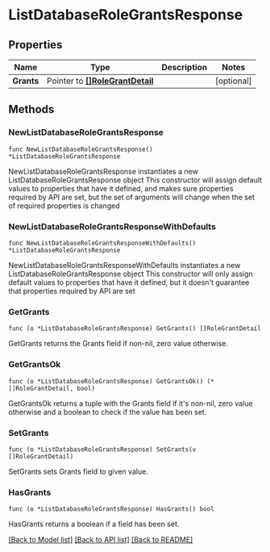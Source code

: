 # ListDatabaseRoleGrantsResponse

## Properties

Name | Type | Description | Notes
------------ | ------------- | ------------- | -------------
**Grants** | Pointer to [**[]RoleGrantDetail**](RoleGrantDetail.md) |  | [optional] 

## Methods

### NewListDatabaseRoleGrantsResponse

`func NewListDatabaseRoleGrantsResponse() *ListDatabaseRoleGrantsResponse`

NewListDatabaseRoleGrantsResponse instantiates a new ListDatabaseRoleGrantsResponse object
This constructor will assign default values to properties that have it defined,
and makes sure properties required by API are set, but the set of arguments
will change when the set of required properties is changed

### NewListDatabaseRoleGrantsResponseWithDefaults

`func NewListDatabaseRoleGrantsResponseWithDefaults() *ListDatabaseRoleGrantsResponse`

NewListDatabaseRoleGrantsResponseWithDefaults instantiates a new ListDatabaseRoleGrantsResponse object
This constructor will only assign default values to properties that have it defined,
but it doesn't guarantee that properties required by API are set

### GetGrants

`func (o *ListDatabaseRoleGrantsResponse) GetGrants() []RoleGrantDetail`

GetGrants returns the Grants field if non-nil, zero value otherwise.

### GetGrantsOk

`func (o *ListDatabaseRoleGrantsResponse) GetGrantsOk() (*[]RoleGrantDetail, bool)`

GetGrantsOk returns a tuple with the Grants field if it's non-nil, zero value otherwise
and a boolean to check if the value has been set.

### SetGrants

`func (o *ListDatabaseRoleGrantsResponse) SetGrants(v []RoleGrantDetail)`

SetGrants sets Grants field to given value.

### HasGrants

`func (o *ListDatabaseRoleGrantsResponse) HasGrants() bool`

HasGrants returns a boolean if a field has been set.


[[Back to Model list]](../README.md#documentation-for-models) [[Back to API list]](../README.md#documentation-for-api-endpoints) [[Back to README]](../README.md)


